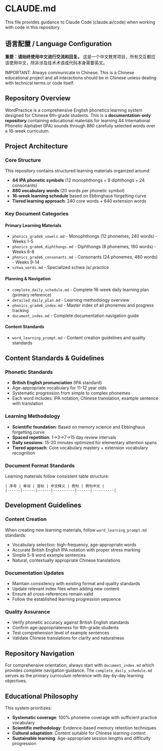 # CLAUDE.md

This file provides guidance to Claude Code (claude.ai/code) when working with code in this repository.

## 语言配置 / Language Configuration

**重要：请始终使用中文进行交流和回复。** 这是一个中文教育项目，所有交互都应该使用中文，除非涉及技术术语或代码本身需要英文。

IMPORTANT: Always communicate in Chinese. This is a Chinese educational project and all interactions should be in Chinese unless dealing with technical terms or code itself.

## Repository Overview

WordPractice is a comprehensive English phonetics learning system designed for Chinese 6th-grade students. This is a **documentation-only repository** containing educational materials for learning 44 International Phonetic Alphabet (IPA) sounds through 880 carefully selected words over a 16-week curriculum.

## Project Architecture

### Core Structure
This repository contains structured learning materials organized around:
- **44 IPA phonetic symbols** (12 monophthongs + 8 diphthongs + 24 consonants)
- **880 vocabulary words** (20 words per phonetic symbol)
- **16-week learning schedule** based on Ebbinghaus forgetting curve
- **Tiered learning approach**: 240 core words + 640 extension words

### Key Document Categories

#### Primary Learning Materials
- `phonics_grade6_vowels.md` - Monophthongs (12 phonemes, 240 words) - Weeks 1-5
- `phonics_grade6_diphthongs.md` - Diphthongs (8 phonemes, 160 words) - Weeks 6-8
- `phonics_grade6_consonants.md` - Consonants (24 phonemes, 480 words) - Weeks 9-14
- `schwa_words.md` - Specialized schwa /ə/ practice

#### Planning & Navigation
- `complete_daily_schedule.md` - Complete 16-week daily learning plan (primary reference)
- `detailed_daily_plan.md` - Learning methodology overview
- `phonics_grade6_index.md` - Master index of all phonemes and progress tracking
- `document_index.md` - Complete documentation navigation guide

#### Content Standards
- `word_learning_prompt.md` - Content creation guidelines and quality standards

## Content Standards & Guidelines

### Phonetic Standards
- **British English pronunciation** (IPA standard)
- Age-appropriate vocabulary for 11-12 year olds
- Systematic progression from simple to complex phonemes
- Each word includes: IPA notation, Chinese translation, example sentence with translation

### Learning Methodology
- **Scientific foundation**: Based on memory science and Ebbinghaus forgetting curve
- **Spaced repetition**: 1→3→7→15 day review intervals
- **Daily sessions**: 15-20 minutes optimized for elementary attention spans
- **Tiered approach**: Core vocabulary mastery + extension vocabulary recognition

### Document Format Standards
Learning materials follow consistent table structure:
```
| 序号 | 单词 | 音标 | 中文释义 | 例句 | 例句中文 |
|------|------|------|----------|------|----------|
```

## Development Guidelines

### Content Creation
When creating new learning materials, follow `word_learning_prompt.md` standards:
- Vocabulary selection: high-frequency, age-appropriate words
- Accurate British English IPA notation with proper stress marking
- Simple 5-8 word example sentences
- Natural, contextually appropriate Chinese translations

### Documentation Updates
- Maintain consistency with existing format and quality standards
- Update relevant index files when adding new content
- Ensure all cross-references remain valid
- Follow the established learning progression sequence

### Quality Assurance
- Verify phonetic accuracy against British English standards
- Confirm age-appropriateness for 6th-grade students
- Test comprehension level of example sentences
- Validate Chinese translations for clarity and naturalness

## Repository Navigation

For comprehensive orientation, always start with `document_index.md` which provides complete navigation guidance. The `complete_daily_schedule.md` serves as the primary curriculum reference with day-by-day learning objectives.

## Educational Philosophy

This system prioritizes:
- **Systematic coverage**: 100% phoneme coverage with sufficient practice vocabulary
- **Scientific methodology**: Evidence-based memory retention techniques
- **Cultural adaptation**: Content suitable for Chinese learning context
- **Sustainable learning**: Age-appropriate session lengths and difficulty progression
